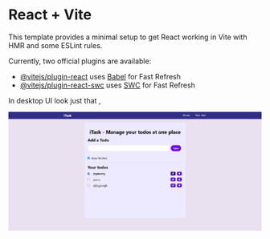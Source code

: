 # React + Vite

This template provides a minimal setup to get React working in Vite with HMR and some ESLint rules.

Currently, two official plugins are available:

- [@vitejs/plugin-react](https://github.com/vitejs/vite-plugin-react/blob/main/packages/plugin-react/README.md) uses [Babel](https://babeljs.io/) for Fast Refresh
- [@vitejs/plugin-react-swc](https://github.com/vitejs/vite-plugin-react-swc) uses [SWC](https://swc.rs/) for Fast Refresh

In desktop UI look just that , 

![image alt](https://github.com/pallab-at-tech/Todo/blob/dddd99b8f9ff059f484dd8ab7822f5f2a0264cf5/Screenshot%202025-03-31%20220558.png)



